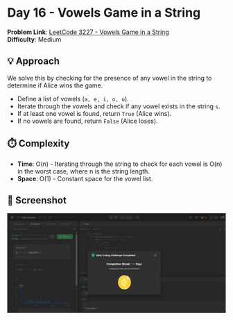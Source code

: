 # Day 16 - Vowels Game in a String

**Problem Link**: [LeetCode 3227 - Vowels Game in a String](https://leetcode.com/problems/vowels-game-in-a-string/)  
**Difficulty**: Medium

## 💡 Approach

We solve this by checking for the presence of any vowel in the string to determine if Alice wins the game.

- Define a list of vowels (`a, e, i, o, u`).
- Iterate through the vowels and check if any vowel exists in the string `s`.
- If at least one vowel is found, return `True` (Alice wins).
- If no vowels are found, return `False` (Alice loses).

## ⏱️ Complexity

- **Time**: O(n) - Iterating through the string to check for each vowel is O(n) in the worst case, where n is the string length.
- **Space**: O(1) - Constant space for the vowel list.

## 📸 Screenshot
![Solution Screenshot](screenshot.png)